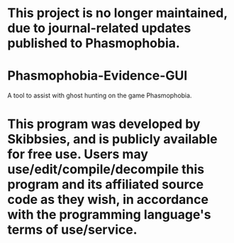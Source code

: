 # This project is no longer maintained, due to journal-related updates published to Phasmophobia.

# Phasmophobia-Evidence-GUI
A tool to assist with ghost hunting on the game Phasmophobia.

# This program was developed by Skibbsies, and is publicly available for free use. Users may use/edit/compile/decompile this program and its affiliated source code as they wish, in accordance with the programming language's terms of use/service.

